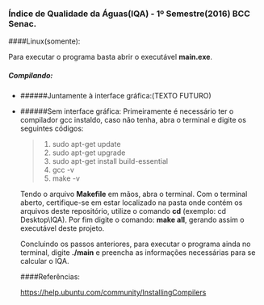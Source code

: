 ### Índice de Qualidade da Águas(IQA) - 1º Semestre(2016) BCC Senac.
####Linux(somente):

Para executar o programa basta abrir o executável **main.exe**.

##### Compilando:

- ######Juntamente à interface gráfica:(TEXTO FUTURO)

- ######Sem interface gráfica:
  Primeiramente é necessário ter o compilador gcc instaldo, caso não tenha, abra o terminal e digite os seguintes códigos:
  >  1.  sudo apt-get update 
  >  2.  sudo apt-get upgrade
  >  3.  sudo apt-get install build-essential
  >  4.  gcc -v
  >  5.  make -v

  Tendo o arquivo **Makefile** em mãos, abra o terminal. Com o terminal aberto, certifique-se em estar localizado na pasta onde contém os arquivos deste repositório, utilize o comando **cd** (exemplo: cd Desktop\IQA). Por fim digite o comando: **make all**, gerando assim o executável deste projeto.

  Concluindo os passos anteriores, para executar o programa ainda no terminal, digite **./main** e preencha as informações necessárias para se calcular o IQA.
  
  ####Referências:
  
  https://help.ubuntu.com/community/InstallingCompilers
